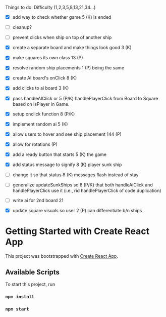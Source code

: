 Things to do:                   Difficulty (1,2,3,5,8,13,21,34...)

- [x] add way to check whether game    5 (K)
      is ended                            

- [ ] cleanup?

- [ ] prevent clicks when ship on top
      of another ship

- [x] create a separate board
      and make things look good        3  (K)

- [x] make squares its own class       13 (P)

- [x] resolve random ship placements    1 (P)
      being the same

- [x] create AI board's onClick         8 (K)

- [x] add clicks to ai board            3 (K)

- [x] pass handleAIClick or             5 (P/K)
      handlePlayerClick from Board to
      Square based on isPlayer in Game.

- [x] setup onclick function            8 (P/K)

- [x] implement random ai               5 (K)

- [x] allow users to hover and see 
      ship placement                    144 (P)

- [x] allow for rotations                  (P)

- [x] add a ready button that starts    5 (K)
the game

- [x] add status message to signify     8 (K)
      player sunk ship

- [ ] change it so that status          8 (K)
      messages flash instead of stay

- [ ] generalize updateSunkShips so     8 (P/K)
      that both handleAiClick and
      handlePlayerClick use it
      (i.e., rid handlePlayerClick of 
      code duplication)

- [ ] write ai for 2nd board            21

- [x] update square visuals so user     2 (P)
      can differentiate b/n ships


# Getting Started with Create React App

This project was bootstrapped with [Create React App](https://github.com/facebook/create-react-app).

## Available Scripts

To start this project, run

### `npm install`


### `npm start`


